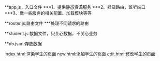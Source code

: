 **app.js：入口文件
***1、提供静态资源服务
***2、挂载路由，监听端口
***3、做一些服务的相关配置、加载模块等等

**router.js:路由文件
***处理不同请求的路由

**student.js:数据文件，只关心数据，不关心业务

**db.json:存放数据

index.html:渲染学生的页面
new.html:添加学生的页面
edit.html:修改学生的页面